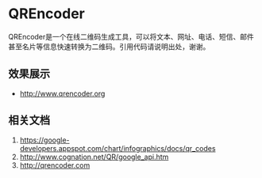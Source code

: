 # QREncoder
QREncoder是一个在线二维码生成工具，可以将文本、网址、电话、短信、邮件甚至名片等信息快速转换为二维码。引用代码请说明出处，谢谢。

## 效果展示
* http://www.qrencoder.org

## 相关文档
1. https://google-developers.appspot.com/chart/infographics/docs/qr_codes
2. http://www.cognation.net/QR/google_api.htm
3. http://qrencoder.com
